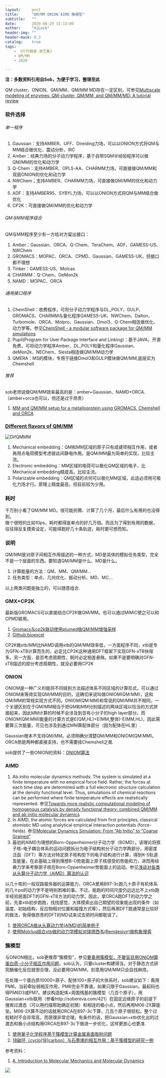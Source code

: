 ```yaml
---
layout:     post
title:      "QM/MM ONION AIMD 簇模型"
subtitle:   ""
date:       2020-08-29 15:13:00
author:     "XiLock"
header-img: ""
header-mask: 0.3
catalog:    true
tags:
    - 《斤竹精舍·游艺集》
    - QM/MM
    - 2020

---
```


**注：多数资料引用自Sob，为便于学习，整理至此**

QM cluster、ONION、QM/MM、QM/MM MD存在一定区别，可参见[Multiscale modeling of enzymes: QM-cluster, QM/MM, and QM/MM/MD: A tutorial review](https://sci-hub.wf/10.1002/qua.25558)

### 软件选择
###### 单一程序
1. Gaussian：支持AMBER、UFF、Direiding力场，可以以ONION方式将QM与MM结合做优化、震动分析、IRC
1. Amber：经典力场的分子动力学程序，基于自带SQM半经验程序可以做QM/MM的优化和动力学
1. Q-Chem：支持AMBER、OPLS-AA、CHARMM力场，可直接做QM/MM和双层ONION的优化和动力学
1. NWChem；支持AMBER、CHARMM力场，可直接做QM/MM的优化和动力学
1. ADF：支持AMBER95、SYBYL力场，可以以ONION方式将QM与MM结合做优化
1. CP2K：可直接做QM/MM的优化和动力学

###### QM与MM程序组合
QM与MM程序至少有一方给对方留出接口：
1. Amber：Gaussian、ORCA、Q-Chem、TeraChem、ADF、GAMESS-US、NWChem
1. GROMACS：MOPAC、ORCA、CPMD、Gaussian、GAMESS-UK，但接口都不理想
1. Tinker：GAMESS-US、Molcas
1. CHARMM：Q-Chem、DeMon2k
1. NAMD：MOPAC、ORCA

###### 通用接口程序
1. ChemShell：收费程序，可将分子动力学程序与DL_POLY、GULP、GROMACS、CHARMM与量化程序GAMESS-UK、NWChem、Dalton、Turbomole、ORCA、Molpro、Gaussian、Dmol3、Q-Chem相连做优化、动力学等。参见[ChemShell - a modular software package for QM/MM simulations](https://wires.onlinelibrary.wiley.com/doi/10.1002/wcms.1163)
1. Pupil(Program for User Package Interface and Linking)：基于JAVA，开源免费，可将动力学程序Amber、DL_POLY和量化程序Gaussian、deMon2k、NEChem、Siesta相连做QM/MM动力学
1. QMERA：MS的模块，专用于链接Dmol3和GULP模块做QM/MM,底层实为Chemshell


###### 推荐
sob老师说做QM/MM效率最高的是：amber+Gaussian、NAMD+ORCA.（amber+orca也可以，但还是过于昂贵）
1. [MM and QM/MM setup for a metalloprotein using GROMACS,  Chemshell and ORCA](https://sites.google.com/site/ragnarbjornsson/mm-and-qm-mm-setup)

### [Different flavors of QM/MM](https://github.com/huichenggong/Learning-Computation-with-Chenggong/tree/main/CC_news_009)

![DifQMMM](https://github.com/huichenggong/Learning-Computation-with-Chenggong/blob/main/CC_news_009/mindmap.png?raw=true)

1. Mechanical embedding：QM和MM区域的原子只有成键项相互作用，或者再用点电荷模型考虑彼此间静电作用。是QM/MM最为简单的实现，比较主流。
1. Electronic embedding：MM区域的电荷可以极化QM区域的电子，比Mechanical embedding精度高，比较主流。
1. Polarizable embedding：QM区域的点何可以极化MM区域，此适必须用可极化力场才行。原理上精度最高，但目前较为少用。

### 耗时
千万别小看了QM/MM MD。很可能折腾、计算了几个月，最后什么有用的也没得到。  
做个很短的比如10ps，耗时都得是单点的好几万倍。而且为了得到有用的数据，往往得反复摸索设定，可能得跑好几十条轨迹，耗时更可想而知。

### 说明
QM/MM是对原子间相互作用描述的一种方式，MD是具体的模拟任务类型，完全不是一个层面的东西。要知道QM/MM是什么、MD是什么。
1. 计算能量的方法：QM、MM、QM/MM...
1. 任务类型：单点、几何优化、振动分析、MD、MC...

以上两类问题是独立的，可以随意组合.


### GMX+CP2K
最新版GROMACS可以直接结合CP2K做QM/MM。也可以通过MiMiC使之可以和CPMD联用。
1. [Gromacs与cp2k联动使用plumed做QM/MM增强采样](http://bbs.keinsci.com/forum.php?mod=viewthread&tid=21783&highlight=qm%2Fmm)
1. [Github:bioexcel](https://github.com/bioexcel)

CP2K做xtb/MM比NAMD调用xtb的QM/MM效率低，一方面程序不同，xtb是专为GFN-xTB计算而生的，必定比CP2K这种通用DFT框架下实现GFN-xTB快得多。另一方面，是否考虑周期性，耗时必定相差悬殊。如果不是要明确对GFN-xTB描述的部分考虑周期性，就没必要用CP2K


### ONION
ONIOM是一种广义的能将不同级别方法描述体系不同区域的计算形式，可以通过ONIOM来等效实现QM/MM的目的，这确切来说叫做ONIOM(QM:MM)，这和QM/MM的常规实现方式不同。ONIOM(QM:MM)和常说的QM/MM并不相同，一个关键区别在于QM/MM相当于把QM和MM分别描述的两块区域以恰当的方式拼接起来，因此MM计算的时候不会涉及到含有小分子的high layer部分。而ONIOM(QM:MM)能量的计算方式是E(QM,HL)+E(MM,整体)-E(MM,HL)，因此需要算三次能量，可见也涉及到通过MM算配体部分（因为配体在HL里）.

Gaussian根本不支持QM/MM。必须明确分清楚QM/MM和ONIOM(QM:MM)。ORCA倒是两种都直接支持，也不需要挂Chemshell之类.

sob提供了一些ONION的资料：[ONIOM算法](http://bbs.keinsci.com/thread-942-1-1.html)

### AIMD
1. Ab initio molecular dynamics methods: The system is simulated at a finite temperature with no empirical force field. Rather, the forces at each time step are determined with a full electronic structure calculation at the density functional level. Thus, simulations of chemical reactions can be performed where finite temperature effects are realistically represented. 参见[Towards more realistic computational modeling of homogenous catalysis by density functional theory: combined QM/MM and ab initio molecular dynamics](https://sci-hub.wf/10.1016/S0920-5861(98)00483-0)
1. In AIMD, the atomic forces are calculated from first principles, classical atomistic MD using analytical empirical interaction potentials (force-fields). 参见[Molecular Dynamics Simulation: From "Ab Initio" to “Coarse Grained”](https://sci-hub.wf/10.1007/978-94-007-0711-5_7)
1. 最初的AIMD为理想的Born-Oppenheimer分子动力学（BOMD），该理论将原子核-电子耦合体系的运动问题拆分为电子结构和分子动力学两部分，用密度泛函（DFT）等方法对特定原子核构型下的电子结构进行计算，得到K-S轨道及能量，在此基础上得到理想B-O势能面上原子核感受的势能和力，进而用经典力学来考察原子核在Born-Oppenheimer势能面上的运动。参见[浅谈对各类从头算分子动力学（AIMD）算法的认识](https://zhuanlan.zhihu.com/p/477824834?utm_id=0)

以几十核的一般双路服务器的运算能力，ORCA里用B97-3c跑几十原子有机体系的几十ps的动力学不是特别困难的事。不过，能跑的时间尺度仍远远比不上xtb跑半经验层面DFT的GFN-xTB方法的动力学。因此，拿ORCA跑DFT的动力学之前，先拿xtb初步跑跑，找找感觉，大体摸索出自己期望的现象能出现的条件（如温度、初始结构、反应物相对位置和碰撞方式等），然后再用DFT跑通常是比较好的做法，免得做昂贵的DFT的MD试来试去把时间都耽误了。
1. [使用ORCA做从头算动力学(AIMD)的简单例子](http://sobereva.com/576)
1. [使用Molclus结合xtb做的动力学模拟对瑞德西韦(Remdesivir)做构象搜索](http://bbs.keinsci.com/thread-16255-1-1.html)

### 簇模型
与ONION相比，sob更推荐“簇模型”，参见[要善用簇模型，不要盲目用ONIOM算蛋白质-小分子相互作用问题](http://sobereva.com/597)。sob认为，只要cluster构建得当，对于静态方式研究酶催化反应就很合理，没必要用QM/MM，刻意用QM/MM只会自找麻烦。

在处理一个蛋白质10000+原子、配体100+原子的大体系时，sob建议如下：甭用PM6。当前牵扯弱相互作用，PM6完全不靠谱。如果只限于Gaussian，最起码也得PM6D3或PM7。建议构造配体+周围残基的簇模型（几百个原子），用Gaussian+xtb联用（参看http://sobereva.com/421）在固定边缘原子的前提下搜索过渡态（可以用扫描帮助确定初猜）和相连的极小点，然后再用M06-2X算能垒。M06-2X算不动的话就用ORCA在B97-3c下算，几百个原子很轻松。整个过程耗时不会非常高，而原理非常合理。有条件的话，把Gaussian+xtb优化出的过渡态和极小点结构用ORCA在B97-3c下做进一步优化，这样更放心也更准.

1. [使用量子化学程序基于簇模型计算金属表面吸附问题](http://sobereva.com/540)
1. [18碳环（cyclo[18]carbon）与石墨烯的相互作用：基于簇模型的研究一例](http://sobereva.com/615)

参考资料：
1. [A. Introduction to Molecular Mechanics and Molecular Dynamics](https://chem.libretexts.org/Courses/CSU_Chico/CSU_Chico%3A_CHEM_451_-_Biochemistry_I/CHEM_451_Test/03%3A_Lipid_Structure/3.3%3A_Dynamics_of_Membrane_Lipids/Molecular_Mechanics_and_Dynamics/A._Introduction_to_Molecular_Mechanics_and_Molecular_Dynamics)

![](/img/wc-tail.GIF)
